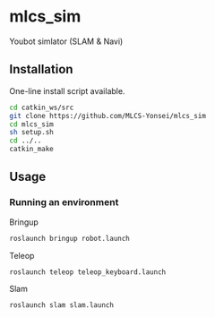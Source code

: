 # mlcs_sim
Youbot simlator (SLAM &amp; Navi)

## Installation
One-line install script available.
```bash
cd catkin_ws/src
git clone https://github.com/MLCS-Yonsei/mlcs_sim
cd mlcs_sim
sh setup.sh
cd ../..
catkin_make
```

## Usage

### Running an environment
Bringup
```bash
roslaunch bringup robot.launch
```

Teleop
```bash
roslaunch teleop teleop_keyboard.launch
```

Slam
```bash
roslaunch slam slam.launch
```